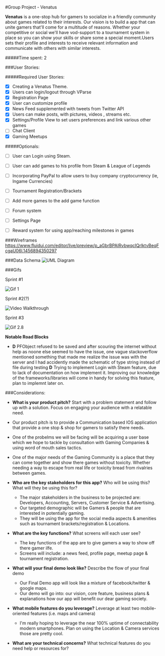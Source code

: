 #Group Project - Venatus

**Venatus** is a one-stop hub for gamers to socialize in a friendly community about games related to their interests. Our vision is to build a app that can unite gamers that'll come for a multitude of reasons. Whether your competitive or social we'll have vod-support to a tournament system in place so you can show your skills or share some a special moment.Users sets their profile and interests to receive relevant information and communicate with others with similar interests. 

#####Time spent:  2

###User Stories:

#####Required User Stories:
- [x] Creating a Venatus Theme.
- [x] Users can login/logout through VParse
- [x] Registration Page
- [x] User can customize profile
- [x] News Feed supplemented with tweets from Twitter API
- [x] Users can make posts, with pictures, videos , streams etc.
- [x] Settings/Profile View to set users preferences and link various other games
- [ ] Chat Client
- [x] Gaming Meetups

#####Optionals:
- [ ] User can Login using Steam.
- [ ] User can add games to his profile from Steam & League of Legends
- [ ] Incorporating PayPal to allow users to buy company cryptocurrency (ie, Ingame Currencies)
- [ ] Tournament Registration/Brackets
- [ ] Add more games to the add game function
- [ ] Forum system 
- [ ] Settings Page
- [ ] Reward system for using app/reaching milestones in games


###Wireframes
https://www.fluidui.com/editor/live/preview/p_aGbrBPAIRvbwqcIQrlktvBeqFcgaU06l.1456894350297


###Data Schema
![UML Diagram](VenatusUML1.png "UML Diagram")




###Gifs

Sprint #1

![Gif 1](Venatus1.0.gif "Gif1")

Sprint #2(?)


<img src='http://i.imgur.com/0WogPBV.gif' title='Video Walkthrough' width='' alt='Video Walkthrough' />

Sprint #3 

![Gif 2.8](Venatus3.0-c.gif "Gif2.8")




**Notable Road Blocks**
- **D** PFObject refused to be saved and after scouring the internet without help as noone else seemed to have the issue, one vague stackoverflow mentioned something that made me realize the issue was with the server and I had accidently made the schematic of type string instead of file during testing
**D** Trying to implement Login with Steam feature, due to lack of documentation on how implement it. Improving our knowledge of the frameworks/libraries will come in handy for solving this feature, plan to implemnt later on.


###Considerations: 
 - **What is your product pitch?** Start with a problem statement and follow up with a solution. Focus on engaging your audience with a relatable need.
  - Our product pitch is to provide a Communication based IOS application that provide a one stop & shop for gamers to satisfy there needs.
  - One of the probelms we will be facing will be acquiring a user base which we hope to tackle by consultation with Gaming Companies & using word of mouth sales tactics.
  - One of the major needs of the Gaming Community is a place that they can come together and show there games without toxicity. Whether needing a way to escape from real life or toxicity bread from rivalries between games.

- **Who are the key stakeholders for this app?** Who will be using this? What will they be using this for?
  - The major stakeholders in the business to be projected are: Developers, Accounting, Servers, Customer Service & Advertising.
  - Our targeted demographic will be Gamers & people that are interested in potentially gaming.
  - They will be using the app for the social media aspects & amenities such as tournament brackets/registration & Locations.

- **What are the key functions?** What screens will each user see?
  - The key functions of the app are to give gamers a way to show off there gamer ilfe.
  - Screens will include: a news feed, profile page, meetup page & tournament registration.

- **What will your final demo look like?** Describe the flow of your final demo
  - Our Final Demo app will look like a mixture of facebook/twitter & google maps.
  - Our demo will go into: our vision, core feature,  business plans & explanations how our app will benefit our dear gaming society.

- **What mobile features do you leverage?** Leverage at least two mobile-oriented features (i.e. maps and camera)
  - I'm really hoping to leverage the  near 100% uptime of connectability modern smartphones. Plan on using the Location & Camera services those are pretty cool.

- **What are your technical concerns?** What technical features do you need help or resources for?



